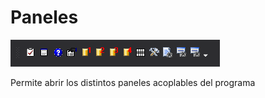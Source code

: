 # Paneles

![Barra de herramientas Paneles](../../../../.gitbook/assets/paneles.png)

Permite abrir los distintos paneles acoplables del programa

